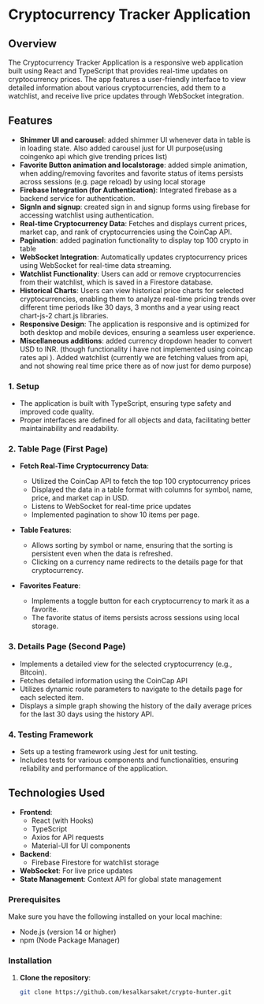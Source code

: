# Cryptocurrency Tracker Application

## Overview

The Cryptocurrency Tracker Application is a responsive web application built using React and TypeScript that provides real-time updates on cryptocurrency prices. The app features a user-friendly interface to view detailed information about various cryptocurrencies, add them to a watchlist, and receive live price updates through WebSocket integration.

## Features

- **Shimmer UI and carousel**: added shimmer UI whenever data in table is in loading state. Also added carousel just for UI purpose(using coingenko api which give trending prices list)
- **Favorite Button animation and localstorage**: added simple animation, when adding/removing favorites and favorite status of items persists across sessions (e.g. page reload) by using local storage
- **Firebase Integration (for Authentication)**: Integrated firebase as a backend service for authentication.
- **SignIn and signup**: created sign in and signup forms using firebase for accessing watchlist using authentication.
- **Real-time Cryptocurrency Data**: Fetches and displays current prices, market cap, and rank of cryptocurrencies using the CoinCap API.
- **Pagination**: added pagination functionality to display top 100 crypto in table
- **WebSocket Integration**: Automatically updates cryptocurrency prices using WebSocket for real-time data streaming.
- **Watchlist Functionality**: Users can add or remove cryptocurrencies from their watchlist, which is saved in a Firestore database.
- **Historical Charts**: Users can view historical price charts for selected cryptocurrencies, enabling them to analyze real-time pricing trends over different time periods like 30 days, 3 months and a year using react chart-js-2 chart.js libraries.
- **Responsive Design**: The application is responsive and is optimized for both desktop and mobile devices, ensuring a seamless user experience.
- **Miscellaneous additions**: added currency dropdown header to convert USD to INR. (though functionality i have not implemented using coincap rates api ). Added watchlist (currently we are fetching values from api, and not showing real time price there as of now just for demo purpose)

### 1. Setup

- The application is built with TypeScript, ensuring type safety and improved code quality.
- Proper interfaces are defined for all objects and data, facilitating better maintainability and readability.

### 2. Table Page (First Page)

- **Fetch Real-Time Cryptocurrency Data**:

  - Utilized the CoinCap API to fetch the top 100 cryptocurrency prices
  - Displayed the data in a table format with columns for symbol, name, price, and market cap in USD.
  - Listens to WebSocket for real-time price updates
  - Implemented pagination to show 10 items per page.

- **Table Features**:

  - Allows sorting by symbol or name, ensuring that the sorting is persistent even when the data is refreshed.
  - Clicking on a currency name redirects to the details page for that cryptocurrency.

- **Favorites Feature**:
  - Implements a toggle button for each cryptocurrency to mark it as a favorite.
  - The favorite status of items persists across sessions using local storage.

### 3. Details Page (Second Page)

- Implements a detailed view for the selected cryptocurrency (e.g., Bitcoin).
- Fetches detailed information using the CoinCap API
- Utilizes dynamic route parameters to navigate to the details page for each selected item.
- Displays a simple graph showing the history of the daily average prices for the last 30 days using the history API.

### 4. Testing Framework

- Sets up a testing framework using Jest for unit testing.
- Includes tests for various components and functionalities, ensuring reliability and performance of the application.

## Technologies Used

- **Frontend**:
  - React (with Hooks)
  - TypeScript
  - Axios for API requests
  - Material-UI for UI components
- **Backend**:
  - Firebase Firestore for watchlist storage
- **WebSocket**: For live price updates
- **State Management**: Context API for global state management

### Prerequisites

Make sure you have the following installed on your local machine:

- Node.js (version 14 or higher)
- npm (Node Package Manager)

### Installation

1. **Clone the repository**:
   ```bash
   git clone https://github.com/kesalkarsaket/crypto-hunter.git
   ```

